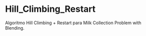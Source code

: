 # Hill_Climbing_Restart
Algoritmo Hill Climbing + Restart para Milk Collection Problem with Blending.

